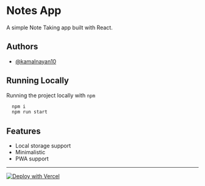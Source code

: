 # Notes App

A simple Note Taking app built with React.

## Authors

- [@kamalnayan10](https://github.com/kamalnayan10)

## Running Locally

Running the project locally with `npm`

```bash
  npm i
  npm run start
```
    
## Features

- Local storage support
- Minimalistic
- PWA support

---

[![Deploy with Vercel](https://vercel.com/button)](https://vercel.com/new/clone?repository-url=https%3A%2F%2Fgithub.com%2Fkamalnayan10%2Fnotes-app)
